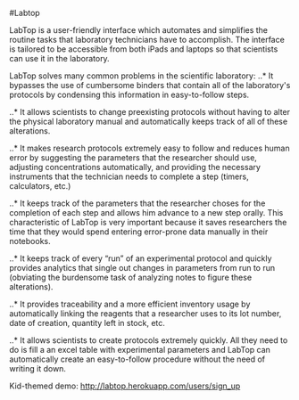 #Labtop

LabTop is a user-friendly interface which automates and simplifies the routine tasks that laboratory technicians have to accomplish. The interface is tailored to be accessible from both iPads and laptops so that scientists can use it in the laboratory.


LabTop solves many common problems in the scientific laboratory:
..* It bypasses the use of cumbersome binders that contain all of the laboratory's protocols by condensing this information in easy-to-follow steps.

..* It allows scientists to change preexisting protocols without having to alter the physical laboratory manual and automatically keeps track of all of these alterations.

..* It makes research protocols extremely easy to follow and reduces human error by suggesting the parameters that the researcher should use, adjusting concentrations automatically, and providing the necessary instruments that the technician needs to complete a step (timers, calculators, etc.)

..* It keeps track of the parameters that the researcher choses for the completion of each step and allows him advance to a new step orally. This characteristic of LabTop is very important because it saves researchers the time that they would spend entering error-prone data manually in their notebooks.

..* It keeps track of every “run” of an experimental protocol and quickly provides analytics that single out changes in parameters from run to run (obviating the burdensome task of analyzing notes to figure these alterations).

..* It provides traceability and a more efficient inventory usage by automatically linking the reagents that a researcher uses to its lot number, date of creation, quantity left in stock, etc.

..* It allows scientists to create protocols extremely quickly. All they need to do is fill a an excel table with experimental parameters and LabTop can automatically create an easy-to-follow procedure without the need of writing it down.


Kid-themed demo: http://labtop.herokuapp.com/users/sign_up